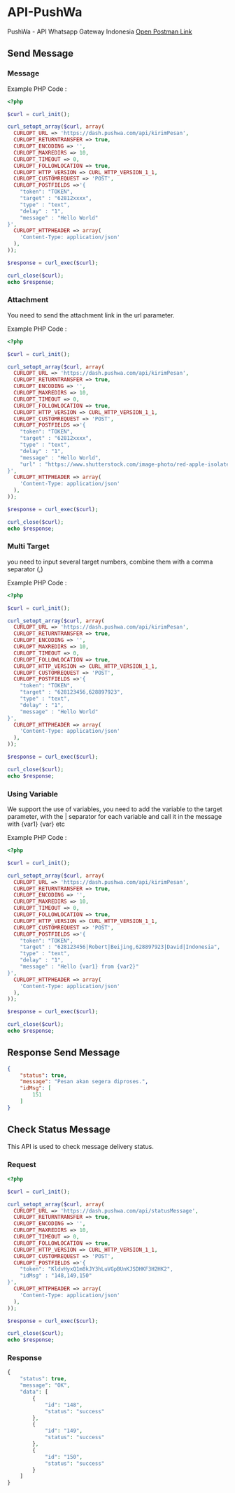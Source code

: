 # API-PushWa
PushWa - API Whatsapp Gateway Indonesia
<a href="https://www.postman.com/dark-robot-205579/workspace/api-whatsapp/collection/11510019-ad5d2f03-25c1-4251-8558-b7f8d2d71a5d?action=share&creator=11510019" target="_NEW">Open Postman Link</a><br>

## Send Message

### Message
Example PHP Code :
```php
<?php

$curl = curl_init();

curl_setopt_array($curl, array(
  CURLOPT_URL => 'https://dash.pushwa.com/api/kirimPesan',
  CURLOPT_RETURNTRANSFER => true,
  CURLOPT_ENCODING => '',
  CURLOPT_MAXREDIRS => 10,
  CURLOPT_TIMEOUT => 0,
  CURLOPT_FOLLOWLOCATION => true,
  CURLOPT_HTTP_VERSION => CURL_HTTP_VERSION_1_1,
  CURLOPT_CUSTOMREQUEST => 'POST',
  CURLOPT_POSTFIELDS =>'{
    "token": "TOKEN",
    "target" : "62812xxxx", 
    "type" : "text", 
    "delay" : "1",
    "message" : "Hello World"
}',
  CURLOPT_HTTPHEADER => array(
    'Content-Type: application/json'
  ),
));

$response = curl_exec($curl);

curl_close($curl);
echo $response;
```

### Attachment
You need to send the attachment link in the url parameter.

Example PHP Code :
```php
<?php

$curl = curl_init();

curl_setopt_array($curl, array(
  CURLOPT_URL => 'https://dash.pushwa.com/api/kirimPesan',
  CURLOPT_RETURNTRANSFER => true,
  CURLOPT_ENCODING => '',
  CURLOPT_MAXREDIRS => 10,
  CURLOPT_TIMEOUT => 0,
  CURLOPT_FOLLOWLOCATION => true,
  CURLOPT_HTTP_VERSION => CURL_HTTP_VERSION_1_1,
  CURLOPT_CUSTOMREQUEST => 'POST',
  CURLOPT_POSTFIELDS =>'{
    "token": "TOKEN",
    "target" : "62812xxxx", 
    "type" : "text", 
    "delay" : "1",
    "message" : "Hello World",
    "url" : "https://www.shutterstock.com/image-photo/red-apple-isolated-on-white-600w-1727544364.jpg" 
}',
  CURLOPT_HTTPHEADER => array(
    'Content-Type: application/json'
  ),
));

$response = curl_exec($curl);

curl_close($curl);
echo $response;
```

### Multi Target
you need to input several target numbers, combine them with a comma separator (,)

Example PHP Code :
```php
<?php

$curl = curl_init();

curl_setopt_array($curl, array(
  CURLOPT_URL => 'https://dash.pushwa.com/api/kirimPesan',
  CURLOPT_RETURNTRANSFER => true,
  CURLOPT_ENCODING => '',
  CURLOPT_MAXREDIRS => 10,
  CURLOPT_TIMEOUT => 0,
  CURLOPT_FOLLOWLOCATION => true,
  CURLOPT_HTTP_VERSION => CURL_HTTP_VERSION_1_1,
  CURLOPT_CUSTOMREQUEST => 'POST',
  CURLOPT_POSTFIELDS =>'{
    "token": "TOKEN",
    "target" : "628123456,628897923", 
    "type" : "text", 
    "delay" : "1",
    "message" : "Hello World"
}',
  CURLOPT_HTTPHEADER => array(
    'Content-Type: application/json'
  ),
));

$response = curl_exec($curl);

curl_close($curl);
echo $response;
```

### Using Variable
We support the use of variables, you need to add the variable to the target parameter, with the | separator for each variable and call it in the message with {var1} {var} etc

Example PHP Code :
```php
<?php

$curl = curl_init();

curl_setopt_array($curl, array(
  CURLOPT_URL => 'https://dash.pushwa.com/api/kirimPesan',
  CURLOPT_RETURNTRANSFER => true,
  CURLOPT_ENCODING => '',
  CURLOPT_MAXREDIRS => 10,
  CURLOPT_TIMEOUT => 0,
  CURLOPT_FOLLOWLOCATION => true,
  CURLOPT_HTTP_VERSION => CURL_HTTP_VERSION_1_1,
  CURLOPT_CUSTOMREQUEST => 'POST',
  CURLOPT_POSTFIELDS =>'{
    "token": "TOKEN",
    "target" : "628123456|Robert|Beijing,628897923|David|Indonesia", 
    "type" : "text", 
    "delay" : "1",
    "message" : "Hello {var1} from {var2}"
}',
  CURLOPT_HTTPHEADER => array(
    'Content-Type: application/json'
  ),
));

$response = curl_exec($curl);

curl_close($curl);
echo $response;
```

## Response Send Message
```json
{
    "status": true,
    "message": "Pesan akan segera diproses.",
    "idMsg": [
        151
    ]
}
```

## Check Status Message
This API is used to check message delivery status.

### Request
```php
<?php

$curl = curl_init();

curl_setopt_array($curl, array(
  CURLOPT_URL => 'https://dash.pushwa.com/api/statusMessage',
  CURLOPT_RETURNTRANSFER => true,
  CURLOPT_ENCODING => '',
  CURLOPT_MAXREDIRS => 10,
  CURLOPT_TIMEOUT => 0,
  CURLOPT_FOLLOWLOCATION => true,
  CURLOPT_HTTP_VERSION => CURL_HTTP_VERSION_1_1,
  CURLOPT_CUSTOMREQUEST => 'POST',
  CURLOPT_POSTFIELDS =>'{
    "token": "KldvHyxQ1m8kJY3hLuVGpBUnKJSDHKF3H2HK2",
    "idMsg" : "148,149,150"
}',
  CURLOPT_HTTPHEADER => array(
    'Content-Type: application/json'
  ),
));

$response = curl_exec($curl);

curl_close($curl);
echo $response;
```

### Response
```php
{
    "status": true,
    "message": "OK",
    "data": [
        {
            "id": "148",
            "status": "success"
        },
        {
            "id": "149",
            "status": "success"
        },
        {
            "id": "150",
            "status": "success"
        }
    ]
}
```
